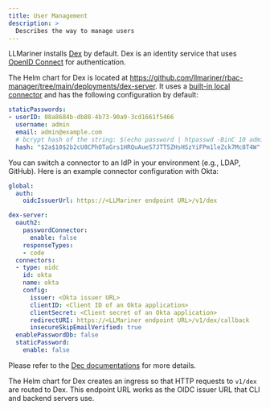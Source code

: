 ```yaml
---
title: User Management
description: >
  Describes the way to manage users
---
```


LLMariner installs [Dex](https://github.com/dexidp/dex) by default. Dex is an identity service that uses [OpenID Connect](https://openid.net/developers/how-connect-works/) for authentication.

The Helm chart for Dex is located at <https://github.com/llmariner/rbac-manager/tree/main/deployments/dex-server>. It uses a [built-in local connector](https://dexidp.io/docs/connectors/local/) and has the following configuration by default:

``` yaml
staticPasswords:
- userID: 08a8684b-db88-4b73-90a9-3cd1661f5466
  username: admin
  email: admin@example.com
  # bcrypt hash of the string: $(echo password | htpasswd -BinC 10 admin | cut -d: -f2)
  hash: "$2a$10$2b2cU8CPhOTaGrs1HRQuAueS7JTT5ZHsHSzYiFPm1leZck7Mc8T4W"
```

You can switch a connector to an IdP in your environment (e.g., LDAP, GitHub). Here is an example connector configuration with Okta:

``` yaml
global:
  auth:
    oidcIssuerUrl: https://<LLMariner endpoint URL>/v1/dex

dex-server:
  oauth2:
    passwordConnector:
      enable: false
    responseTypes:
    - code
  connectors:
  - type: oidc
    id: okta
    name: okta
    config:
      issuer: <Okta issuer URL>
      clientID: <Client ID of an Okta application>
      clientSecret: <Client secret of an Okta application>
      redirectURI: https://<LLMariner endpoint URL>/v1/dex/callback
      insecureSkipEmailVerified: true
  enablePasswordDb: false
  staticPassword:
    enable: false
```

Please refer to the [Dec documentations](https://dexidp.io/docs/connectors/) for more details.

The Helm chart for Dex creates an ingress so that HTTP requests to `v1/dex` are routed to Dex. This endpoint URL works as the OIDC issuer URL that CLI and backend servers use.
